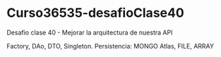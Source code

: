 # Curso36535-desafioClase40
Desafio clase 40 - Mejorar la arquitectura de nuestra API

Factory, DAo, DTO, Singleton.
Persistencia: MONGO Atlas, FILE, ARRAY

